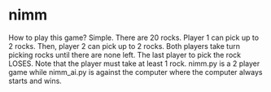 # nimm
How to play this game?
Simple. There are 20 rocks. Player 1 can pick up to 2 rocks. Then, player 2 can pick up to 2 rocks.
Both players take turn picking rocks until there are none left. The last player to pick the rock LOSES.
Note that the player must take at least 1 rock.
nimm.py is a 2 player game while nimm_ai.py is against the computer where the computer always starts and wins.
